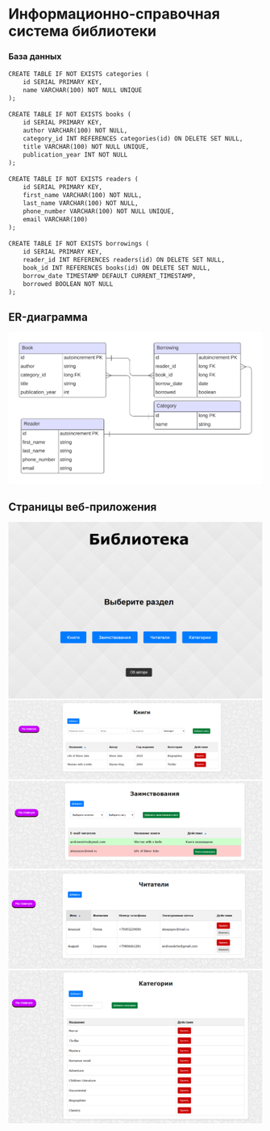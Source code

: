 # Информационно-справочная система библиотеки


### База данных
```
CREATE TABLE IF NOT EXISTS categories (
    id SERIAL PRIMARY KEY,
    name VARCHAR(100) NOT NULL UNIQUE
);

CREATE TABLE IF NOT EXISTS books (
    id SERIAL PRIMARY KEY,
    author VARCHAR(100) NOT NULL,
    category_id INT REFERENCES categories(id) ON DELETE SET NULL,
    title VARCHAR(100) NOT NULL UNIQUE,
    publication_year INT NOT NULL
);

CREATE TABLE IF NOT EXISTS readers (
    id SERIAL PRIMARY KEY,
    first_name VARCHAR(100) NOT NULL,
    last_name VARCHAR(100) NOT NULL,
    phone_number VARCHAR(100) NOT NULL UNIQUE,
    email VARCHAR(100)
);

CREATE TABLE IF NOT EXISTS borrowings (
    id SERIAL PRIMARY KEY,
    reader_id INT REFERENCES readers(id) ON DELETE SET NULL,
    book_id INT REFERENCES books(id) ON DELETE SET NULL,
    borrow_date TIMESTAMP DEFAULT CURRENT_TIMESTAMP,
    borrowed BOOLEAN NOT NULL
);
```

## ER-диаграмма
<img src="screenshots/er-db-diagram.png">

## Страницы веб-приложения
<img src="screenshots/main.png">
<img src="screenshots/books.png">
<img src="screenshots/borrowings.png">
<img src="screenshots/readers.png">
<img src="screenshots/categories.png">


